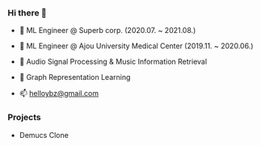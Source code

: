 ### Hi there 👋

- 💼 ML Engineer @ Superb corp.                   (2020.07. ~ 2021.08.)
- 💼 ML Engineer @ Ajou University Medical Center (2019.11. ~ 2020.06.)

- 🤔 Audio Signal Processing & Music Information Retrieval
- 🤔 Graph Representation Learning

- 📫 helloybz@gmail.com


### Projects
- Demucs Clone
<!--
**helloybz/helloybz** is a ✨ _special_ ✨ repository because its `README.md` (this file) appears on your GitHub profile.

Here are some ideas to get you started:

- 🔭 I’m currently working on ...
- 🌱 I’m currently learning ...
- 👯 I’m looking to collaborate on ...
- 🤔 I’m looking for help with ...
- 💬 Ask me about ...
- 📫 How to reach me: ...
- 😄 Pronouns: ...
- ⚡ Fun fact: ...
-->
